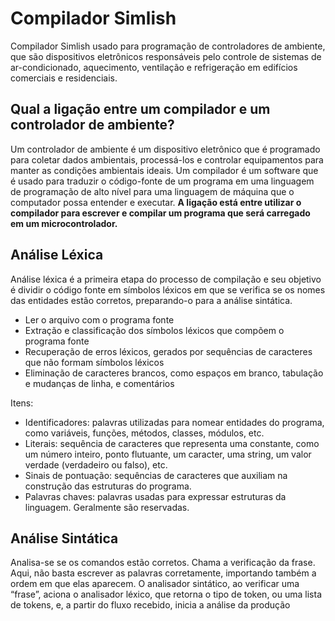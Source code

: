 # Compilador Simlish
Compilador Simlish usado para programação de controladores de ambiente, que são dispositivos eletrônicos responsáveis pelo controle de sistemas de ar-condicionado, aquecimento, ventilação e refrigeração em edifícios comerciais e residenciais.

## Qual a  ligação entre um compilador e um controlador de ambiente?
Um controlador de ambiente é um dispositivo eletrônico que é programado para coletar dados ambientais, processá-los e controlar equipamentos para manter as condições ambientais ideais.
Um compilador é um software que é usado para traduzir o código-fonte de um programa em uma linguagem de programação de alto nível para uma linguagem de máquina que o computador possa entender e executar.
**A ligação está entre utilizar o compilador para escrever e compilar um programa que será carregado em um microcontrolador.**

## Análise Léxica
Análise léxica é a primeira etapa do processo de compilação e seu objetivo é dividir o código fonte em símbolos léxicos em que se verifica se os nomes das entidades estão corretos, preparando-o para a análise sintática.

* Ler o arquivo com o programa fonte
* Extração e classificação dos símbolos léxicos que compõem o programa fonte
* Recuperação de erros léxicos, gerados por sequências de caracteres que não formam símbolos léxicos
* Eliminação de caracteres brancos, como espaços em branco, tabulação e mudanças de linha, e comentários

Itens:
* Identificadores: palavras utilizadas para nomear entidades do programa, como variáveis, funções, métodos, classes, módulos, etc.
* Literais: sequência de caracteres que representa uma constante, como um número inteiro, ponto flutuante, um caracter, uma string, um valor verdade (verdadeiro ou falso), etc.
* Sinais de pontuação: sequências de caracteres que auxiliam na construção das estruturas do programa.
* Palavras chaves: palavras usadas para expressar estruturas da linguagem. Geralmente são reservadas.

## Análise Sintática
Analisa-se se os comandos estão corretos. Chama a verificação da frase. Aqui, não basta escrever as palavras corretamente, importando também a ordem em que elas aparecem. 
O analisador sintático, ao verificar uma “frase”, aciona o analisador léxico, que retorna o tipo de token, ou uma lista de tokens, e, a partir do fluxo recebido, inicia a análise da produção
